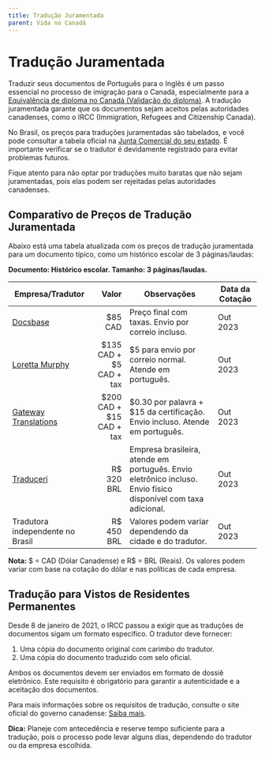 ```yaml
---
title: Tradução Juramentada
parent: Vida no Canadá
---
```


# Tradução Juramentada

Traduzir seus documentos de Português para o Inglês é um passo essencial no processo de imigração para o Canadá, especialmente para a [Equivalência de diploma no Canadá (Validação do diploma)](https://ti-no-canada.github.io/portal/docs/estudo/equivalencia-de-diploma). A tradução juramentada garante que os documentos sejam aceitos pelas autoridades canadenses, como o IRCC (Immigration, Refugees and Citizenship Canada).

No Brasil, os preços para traduções juramentadas são tabelados, e você pode consultar a tabela oficial na [Junta Comercial do seu estado](https://www.gov.br/mre/pt-br/consulado-hartford/tradutores-juramentados-no-brasil/lista-de-tradutores-juramentados-por-estado). É importante verificar se o tradutor é devidamente registrado para evitar problemas futuros.

Fique atento para não optar por traduções muito baratas que não sejam juramentadas, pois elas podem ser rejeitadas pelas autoridades canadenses.

## Comparativo de Preços de Tradução Juramentada

Abaixo está uma tabela atualizada com os preços de tradução juramentada para um documento típico, como um histórico escolar de 3 páginas/laudas:

**Documento: Histórico escolar. Tamanho: 3 páginas/laudas.**

| Empresa/Tradutor | Valor | Observações | Data da Cotação |
|-------------------|-------:|-------------|-----------------|
| [Docsbase](https://www.docsbase.ca) | $85 CAD | Preço final com taxas. Envio por correio incluso. | Out 2023 |
| [Loretta Murphy](https://lorettamurphytranslations.com) | $135 CAD + $5 CAD + tax | $5 para envio por correio normal. Atende em português. | Out 2023 |
| [Gateway Translations](https://www.gatewaytranslations.ca/) | $200 CAD + $15 CAD + tax | $0.30 por palavra + $15 da certificação. Envio incluso. Atende em português. | Out 2023 |
| [Traduceri](https://traduceri.com.br/) | R$ 320 BRL | Empresa brasileira, atende em português. Envio eletrônico incluso. Envio físico disponível com taxa adicional. | Out 2023 |
| Tradutora independente no Brasil | R$ 450 BRL | Valores podem variar dependendo da cidade e do tradutor. | Out 2023 |

**Nota:** $ = CAD (Dólar Canadense) e R$ = BRL (Reais). Os valores podem variar com base na cotação do dólar e nas políticas de cada empresa.

## Tradução para Vistos de Residentes Permanentes

Desde 8 de janeiro de 2021, o IRCC passou a exigir que as traduções de documentos sigam um formato específico. O tradutor deve fornecer:

1. Uma cópia do documento original com carimbo do tradutor.
2. Uma cópia do documento traduzido com selo oficial.

Ambos os documentos devem ser enviados em formato de dossiê eletrônico. Este requisito é obrigatório para garantir a autenticidade e a aceitação dos documentos.

Para mais informações sobre os requisitos de tradução, consulte o site oficial do governo canadense: [Saiba mais](https://www.canada.ca/en/immigration-refugees-citizenship/corporate/publications-manuals/operational-bulletins-manuals/refugee-protection/removal-risk-assessment/translation.html).

**Dica:** Planeje com antecedência e reserve tempo suficiente para a tradução, pois o processo pode levar alguns dias, dependendo do tradutor ou da empresa escolhida.
